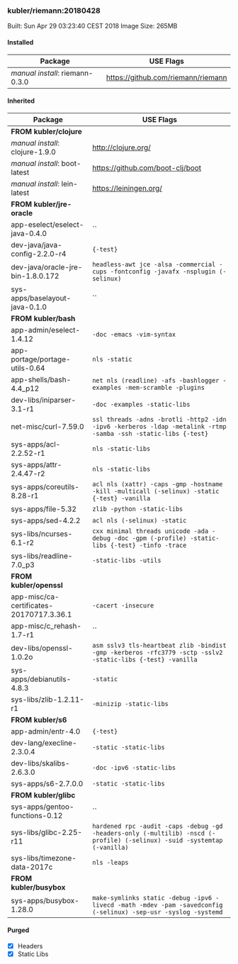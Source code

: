 ### kubler/riemann:20180428

Built: Sun Apr 29 03:23:40 CEST 2018
Image Size: 265MB

#### Installed
Package | USE Flags
--------|----------
*manual install*: riemann-0.3.0 | https://github.com/riemann/riemann
#### Inherited
Package | USE Flags
--------|----------
**FROM kubler/clojure** |
*manual install*: clojure-1.9.0 | http://clojure.org/
*manual install*: boot-latest | https://github.com/boot-clj/boot
*manual install*: lein-latest | https://leiningen.org/
**FROM kubler/jre-oracle** |
app-eselect/eselect-java-0.4.0 | ``
dev-java/java-config-2.2.0-r4 | `{-test}`
dev-java/oracle-jre-bin-1.8.0.172 | `headless-awt jce -alsa -commercial -cups -fontconfig -javafx -nsplugin (-selinux)`
sys-apps/baselayout-java-0.1.0 | ``
**FROM kubler/bash** |
app-admin/eselect-1.4.12 | `-doc -emacs -vim-syntax`
app-portage/portage-utils-0.64 | `nls -static`
app-shells/bash-4.4_p12 | `net nls (readline) -afs -bashlogger -examples -mem-scramble -plugins`
dev-libs/iniparser-3.1-r1 | `-doc -examples -static-libs`
net-misc/curl-7.59.0 | `ssl threads -adns -brotli -http2 -idn -ipv6 -kerberos -ldap -metalink -rtmp -samba -ssh -static-libs {-test}`
sys-apps/acl-2.2.52-r1 | `nls -static-libs`
sys-apps/attr-2.4.47-r2 | `nls -static-libs`
sys-apps/coreutils-8.28-r1 | `acl nls (xattr) -caps -gmp -hostname -kill -multicall (-selinux) -static {-test} -vanilla`
sys-apps/file-5.32 | `zlib -python -static-libs`
sys-apps/sed-4.2.2 | `acl nls (-selinux) -static`
sys-libs/ncurses-6.1-r2 | `cxx minimal threads unicode -ada -debug -doc -gpm (-profile) -static-libs {-test} -tinfo -trace`
sys-libs/readline-7.0_p3 | `-static-libs -utils`
**FROM kubler/openssl** |
app-misc/ca-certificates-20170717.3.36.1 | `-cacert -insecure`
app-misc/c_rehash-1.7-r1 | ``
dev-libs/openssl-1.0.2o | `asm sslv3 tls-heartbeat zlib -bindist -gmp -kerberos -rfc3779 -sctp -sslv2 -static-libs {-test} -vanilla`
sys-apps/debianutils-4.8.3 | `-static`
sys-libs/zlib-1.2.11-r1 | `-minizip -static-libs`
**FROM kubler/s6** |
app-admin/entr-4.0 | `{-test}`
dev-lang/execline-2.3.0.4 | `-static -static-libs`
dev-libs/skalibs-2.6.3.0 | `-doc -ipv6 -static-libs`
sys-apps/s6-2.7.0.0 | `-static -static-libs`
**FROM kubler/glibc** |
sys-apps/gentoo-functions-0.12 | ``
sys-libs/glibc-2.25-r11 | `hardened rpc -audit -caps -debug -gd -headers-only (-multilib) -nscd (-profile) (-selinux) -suid -systemtap (-vanilla)`
sys-libs/timezone-data-2017c | `nls -leaps`
**FROM kubler/busybox** |
sys-apps/busybox-1.28.0 | `make-symlinks static -debug -ipv6 -livecd -math -mdev -pam -savedconfig (-selinux) -sep-usr -syslog -systemd`
#### Purged
- [x] Headers
- [x] Static Libs
